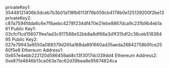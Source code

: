 privateKey1:  35448121406b3dceb7b3b01a118fb6113f76b059cb4178b0e125139200f2be13
privateKey2:  c87a7594fdda6c6e7f8aebc4278f234df470e21ebe8867dca9c231b9b4eb1a61
Public Key1: 03cfcf1cd156071fee1ad3c917568e52bb8a8df66a3d1f315df2c36ceb51838495
Public Key2: 027e79943a9550a089379d265a188da891660ad35aeda26842758b91ce2560f5e8
Ethereum Address1: 0x657e4ebb222120d586459ab8c13f3017dc039dd4
Ethereum Address2: 0xe87fd4846b13ca063e7ec62d39bea8e95674824ca